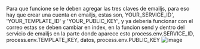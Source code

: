 Para que funcione se le deben agregar las tres claves de emailjs,
para eso hay que crear una cuenta en emailjs, estas son, YOUR_SERVICE_ID', 'YOUR_TEMPLATE_ID' y 'YOUR_PUBLIC_KEY', y ya deberia funcionar con el correo
estas se deben cambiar en index, 
en la funcion send 
y dentro del servicio de emailjs en la parte 
donde aparece esto process.env.SERVICE_ID, process.env.TEMPLATE_KEY, datos, process.env.PUBLIC_KEY
![image](https://github.com/Homrai/login/assets/90481686/223b60cd-e81b-4389-9a20-93671eed6305)
